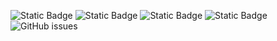 ![Static Badge](https://img.shields.io/badge/blacklists-61-000000) ![Static Badge](https://img.shields.io/badge/blacklisted-3011140-cc0000) ![Static Badge](https://img.shields.io/badge/whitelisted-2254-00CC00) ![Static Badge](https://img.shields.io/badge/streaming_blacklist-28107-000000) ![GitHub issues](https://img.shields.io/github/issues/fabriziosalmi/blacklists)
